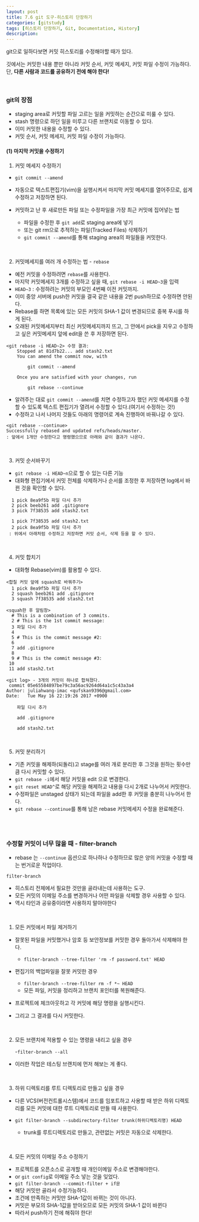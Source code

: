 ```yaml
---
layout: post
title: 7.6 git 도구-히스토리 단장하기
categories: [gitstudy]
tags: [히스토리 단장하기, Git, Documentation, History]
description: 
---
```


git으로 일하다보면 커밋 히스토리를 수정해야할 때가 있다.

깃에서는 커밋한 내용 뿐만 아니라 커밋 순서, 커밋 메세지, 커밋 파일 수정이 가능하다. 단, **다른 사람과 코드를 공유하기 전에 해야 한다!**

<br>

### **git의 장점**

- staging area로 커밋할 파일 고르는 일을 커밋하는 순간으로 미룰 수 있다.
- stash 명령으로 하던 일을 미루고 다른 브랜치로 이동할 수 있다. 
- 이미 커밋한 내용을 수정할 수 있다.
- 커밋 순서, 커밋 메세지, 커밋 파일 수정이 가능하다.


#### (1) 마지막 커밋을 수정하기

1) 커밋 메세지 수정하기
	
- `git commit --amend`
- 자동으로 텍스트편집기(vim)을 실행시켜서 마지막 커밋 메세지를 열어주므로, 쉽게 수정하고 저장하면 된다. 

- 커밋하고 난 후 새로만든 파일 또는 수정파일을 가장 최근 커밋에 집어넣는 법
	- 파일을 수정한 후 `git add`로 staging area에 넣기 
	- 또는 git rm으로 추적하는 파일(Tracked Files) 삭제하기
	- `git commit --amend`를 통해 staging area의 파일들을 커밋한다.

<br>

2) 커밋메세지를 여러 개 수정하는 법 - `rebase`
	
- 예전 커밋을 수정하려면 `rebase`를 사용한다. 
- 마지막 커밋메세지 3개를 수정하고 싶을 때, `git rebase -i HEAD~3`을 입력
- `HEAD~3` : 수정하려는 커밋의 부모인 4번째 이전 커밋까지.
- 이미 중앙 서버에 push한 커밋을 결국 같은 내용을 2번 push하므로 수정하면 안된다.
- Rebase를 하면 목록에 있는 모든 커밋의 SHA-1 값이 변경되므로 중복 푸시를 하게 된다.
- 오래된 커밋메세지부터 최신 커밋메세지까지 뜨고, 그 안에서 pick을 지우고 수정하고 싶은 커밋메세지 앞에 edit을 쓴 후 저장하면 된다. 
	
```
<git rebase -i HEAD~2> 수정 결과: 
	Stopped at 81d7b22... add stash2.txt
	You can amend the commit now, with

		git commit --amend

	Once you are satisfied with your changes, run

		git rebase --continue
```
	
- 알려주는 대로 `git commit --amend`를 치면 수정하고자 했던 커밋 메세지를 수정할 수 있도록 텍스트 편집기가 열려서 수정할 수 있다.(여기서 수정하는 것!)
- 수정하고 나서 나머지 것들도 아래의 명령어로 계속 진행하여 바꿔나갈 수 있다. 
	
```
<git rebase --continue> 
Successfully rebased and updated refs/heads/master.
: 앞에서 1개만 수정한다고 명령했으므로 아래와 같이 결과가 나온다.
```

<br>

3) 커밋 순서바꾸기

- `git rebase -i HEAD~n`으로 할 수 있는 다른 기능
- 대화형 편집기에서 커밋 전체를 삭제하거나 순서를 조정한 후 저장하면 log에서 바뀐 것을 확인할 수 있다.  

```
  1 pick 8ea9f5b 파일 다시 추가
  2 pick beeb261 add .gitignore
  3 pick 7f38535 add stash2.txt
  
  1 pick 7f38535 add stash2.txt
  2 pick 8ea9f5b 파일 다시 추가
 : 위에서 아래처럼 수정하고 저장하면 커밋 순서, 삭제 등을 할 수 있다. 
```

<br>

4) 커밋 합치기 

- 대화형 Rebase(vim)를 활용할 수 있다. 

```
<합칠 커밋 앞에 squash로 바꿔주기>
  1 pick 8ea9f5b 파일 다시 추가
  2 squash beeb261 add .gitignore
  3 squash 7f38535 add stash2.txt
  
<squah한 후 알림창>
  # This is a combination of 3 commits.
  2 # This is the 1st commit message:
  3 파일 다시 추가
  4
  5 # This is the commit message #2:
  6
  7 add .gitignore
  8
  9 # This is the commit message #3:
 10
 11 add stash2.txt
 
<git log> - 3개의 커밋이 하나로 합쳐졌다.
 commit 05e65584897be79c3a56ac9264d64a1c5c43a3a4
Author: juliahwang-imac <qufskan9396@gmail.com>
Date:   Tue May 16 22:19:26 2017 +0900

    파일 다시 추가

    add .gitignore

    add stash2.txt
```


<br>

5) 커밋 분리하기

- 기존 커밋을 해제하(되돌리)고 stage를 여러 개로 분리한 후 그것을 원하는 횟수만큼 다시 커밋할 수 있다. 
- `git rebase -i`에서 해당 커밋을 edit 으로 변경한다. 
- `git reset HEAD^`로 해당 커밋을 해제하고 내용을 다시 2개로 나누어서 커밋한다. 
- 수정파일은 unstaged 상태가 되는데 파일을 add한 후 커밋을 충분히 나누어서 한다. 
- `git rebase --continue`를 통해 남은 rebase 커밋메세지 수정을 완료해준다. 


<br>
<br>

### 수정할 커밋이 너무 많을 때 - filter-branch

- rebase 는 `--continue` 옵션으로 하나하나 수정하므로 많은 양의 커밋을 수정할 때는 번거로운 작업이다. 


`filter-branch`

- 히스토리 전체에서 필요한 것만을 골라내는데 사용하는 도구.
- 모든 커밋의 이메일 주소를 변경하거나 어떤 파일을 삭제할 경우 사용할 수 있다. 
- 역시 타인과 공유중이라면 사용하지 말아야한다

<br>

1) 모든 커밋에서 파일 제거하기

- 잘못된 파일을 커밋했거나 암호 등 보안정보를 커밋한 경우 돌아가서 삭제해야 한다.
	- `fliter-branch --tree-filter 'rm -f password.txt' HEAD`


- 편집기의 백업파일을 잘못 커밋한 경우 
	- `filter-branch --tree-filter rm -f *~ HEAD`
	- 모든 파일, 커밋을 정리하고 브랜치 포인터를 복원해준다.


- 프로젝트에 체크아웃하고 각 커밋에 해당 명령을 실행시킨다.
- 그리고 그 결과를 다시 커밋한다.

<br>

2) 모든 브랜치에 적용할 수 있는 명령을 내리고 싶을 경우 

	-`filter-branch --all` 

- 이러한 작업은 테스팅 브랜치에 먼저 해보는 게 좋다.


<br>

3) 하위 디렉토리를 루트 디렉토리로 만들고 싶을 경우

- 다른 VCS(버전컨트롤시스템)에서 코드를 임포트하고 사용할 때 받은 하위 디렉토리를 모든 커밋에 대한 루트 디렉토리로 만들 때 사용한다.

- `git filter-branch --subdirectory-filter trunk(하위디렉토리명) HEAD`
	-  trunk를 루트디렉토리로 만들고, 관련없는 커밋은 자동으로 삭제한다.

<br>

4) 모든 커밋의 이메일 주소 수정하기

- 프로젝트를 오픈소스로 공개할 때 개인이메일 주소로 변경해야한다.
- or `git config`로 이메일 주소 넣는 것을 잊었다.
- `git filter-branch --commit-filter + if문`
- 해당 커밋만 골라서 수정가능하다.
- 조건에 만족하는 커밋만 SHA-1값이 바뀌는 것이 아니다.
- 커밋은 부모의 SHA-1값을 받아오므로 모든 커밋의 SHA-1 값이 바뀐다
- 따라서 push하기 전에 해줘야 한다!

